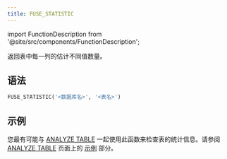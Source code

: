 ```yaml
---
title: FUSE_STATISTIC
---
```

import FunctionDescription from '@site/src/components/FunctionDescription';

<FunctionDescription description="引入或更新: v1.2.553"/>

返回表中每一列的估计不同值数量。

## 语法

```sql
FUSE_STATISTIC('<数据库名>', '<表名>')
```

## 示例

您最有可能与 [ANALYZE TABLE](/sql/sql-commands/ddl/table/analyze-table) 一起使用此函数来检查表的统计信息。请参阅 [ANALYZE TABLE](/sql/sql-commands/ddl/table/analyze-table) 页面上的 [示例](/sql/sql-commands/ddl/table/analyze-table#examples) 部分。